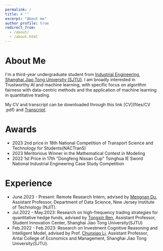 ```yaml
---
permalink: /
title: # ""
excerpt: "About me"
author_profile: true
redirect_from: 
  - /about/
  - /about.html
---
```


# **About Me**
I'm a third-year undergraduate student from [Industrial Engineering](https://ieem.sjtu.edu.cn/), [Shanghai Jiao Tong University (SJTU)](https://me.sjtu.edu.cn/). 
I am broadly interested in Trustworthy AI and machine learning, with specific focus on algorithm fairness with data-centric methods and the application of machine learning in quantitative trading.

My CV and transcript can be downloaded through this link [CV](files/CV .pdf) and [Transcript](files/Transcript.pdf).

# **Awards**
- 2023 2nd price in 18th National Competition of Transport Science and Technology for Students(NACTranS)
- 2023 Meritorious Winner in the Mathematical Contest in Modeling
- 2022 1st Price in 17th "Dongfeng Nissan Cup" Tsinghua IE Sword National Industrial Engineering Case Study Competition

# **Experience**
- June.2023 - Present: Remote Research Intern, advised by [Mengnan Du](https://mengnandu.com/), Assistant Professor, Department of Data Science, New Jersey Institute of Technology (NJIT).
- Jul.2022 - May.2023: Research on high-frequency trading strategies for quantitative hedge funds, advised by [Tongxin Ren](http://www.baiyulan.org.cn/leader/15/), Assistant Professor, Student Innovation Center, Shanghai Jiao Tong University(SJTU)
- Feb.2022 - Feb.2023: Research on Investment Cognitive Reasoning and Intelligent Model, advised by Prof. [Chunxiao Li](https://itf.sjtu.edu.cn/show-213-9.html), Assistant Professor, Antai College of Economics and Management, Shanghai Jiao Tong University(SJTU).
